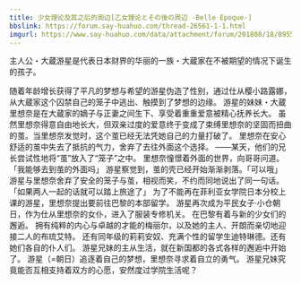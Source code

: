 ```yaml
---
title: 少女理论及其之后的周边[乙女理论とその後の周辺 -Belle Epoque-]
bbslink: https://forum.say-huahuo.com/thread-26561-1-1.html
imgurl: https://www.say-huahuo.com/data/attachment/forum/201808/18/095539wjsql4oe2zraegoz.jpg
---
```


主人公・大蔵游星是代表日本财界的华丽的一族・大蔵家在不被期望的情况下诞生的孩子。

随着年龄增长获得了平凡的梦想与希望的游星伪造了性别，通过仕从樱小路露娜，从大蔵家这个囚禁自己的笼子中逃出、触摸到了梦想的边缘。
游星的妹妹・大蔵里想奈是在大蔵家的嫡子与正妻之间生下、享受着重重爱意被精心抚养长大。
虽然里想奈得意自由地长大，但双亲过度的爱意终于变成了束缚里想奈的坚固而扭曲的茧。当里想奈发觉时，这个茧已经无法凭她自己的力量打破了。
里想奈在安心舒适的茧中失去了抵抗的气力，舍弃了去往外面这个选择。
——某天，他们的兄长尝试性地将“茧”放入了“笼子”之中。
里想奈憧憬着外面的世界，向哥哥问道。「我能够去到茧的外面吗」
游星察觉到，茧的壳已经开始渐渐剥落。「可以哦」
游星与里想奈舍弃了安全的笼子与茧，相视而笑，不约而同地说出了同一句话。「如果两人一起的话就可以踏上旅途了」
为了不能再在菲利亚女学院日本分校上课的游星，里想奈提出要前往巴黎的本部留学。
游星再次成为平民女子·小仓朝日，作为仕从里想奈的女仆，进入了服装专修机关。
在巴黎有着与新的少女们的邂逅。
拥有纯粹的内心与卓越的才能的梅丽尔，以及她的主人、开朗而亲切地迎接二人的布琉艾特。
还有同年级的莉莉安奴、充满个性的留学生迪特琳德。还有她们各自的仆人们。
游星兄妹的主从生活，就在新国都的各式各样的邂逅中开始了。
游星（=朝日）追逐着自己的梦想，里想奈寻求着自立的勇气。
游星兄妹究竟能否互相支持着双方的心愿，安然度过学院生活呢？<!--more-->
